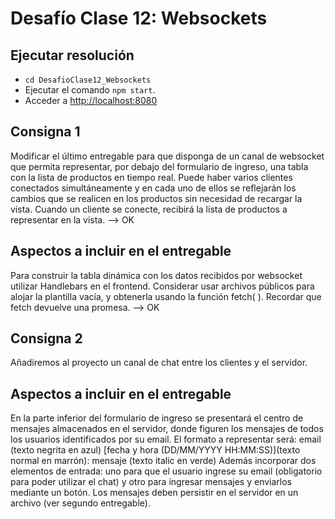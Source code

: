 # Desafío Clase 12: Websockets

## Ejecutar resolución
- `cd DesafioClase12_Websockets`
- Ejecutar el comando `npm start`.
- Acceder a [http://localhost:8080](http://localhost:8080)

## Consigna 1
Modificar el último entregable para que disponga de un canal de websocket que permita representar, por debajo del formulario de ingreso, una tabla con la lista de productos en tiempo real. Puede haber varios clientes conectados simultáneamente y en cada uno de ellos se reflejarán los cambios que se realicen en los productos sin necesidad de recargar la vista.
Cuando un cliente se conecte, recibirá la lista de productos a representar en la vista. --> OK

## Aspectos a incluir en el entregable
Para construir la tabla dinámica con los datos recibidos por websocket utilizar Handlebars en el frontend. Considerar usar archivos públicos para alojar la plantilla vacía, y obtenerla usando la función fetch( ). Recordar que fetch devuelve una promesa. --> OK

## Consigna 2
Añadiremos al proyecto un canal de chat entre los clientes y el servidor.

## Aspectos a incluir en el entregable
En la parte inferior del formulario de ingreso se presentará el centro de mensajes almacenados en el servidor, donde figuren los mensajes de todos los usuarios identificados por su email. 
El formato a representar será: email (texto negrita en azul) [fecha y hora (DD/MM/YYYY HH:MM:SS)](texto normal en marrón): mensaje (texto italic en verde) 
Además incorporar dos elementos de entrada: uno para que el usuario ingrese su email (obligatorio para poder utilizar el chat) y otro para ingresar mensajes y enviarlos mediante un botón. 
Los mensajes deben persistir en el servidor en un archivo (ver segundo entregable).